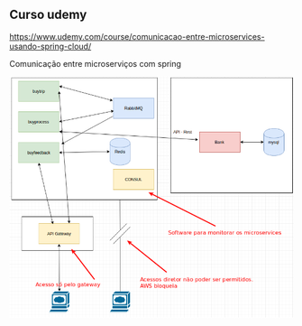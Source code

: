 ## Curso udemy 
https://www.udemy.com/course/comunicacao-entre-microservices-usando-spring-cloud/

Comunicação entre microserviços com spring

<img src="uml.png">
